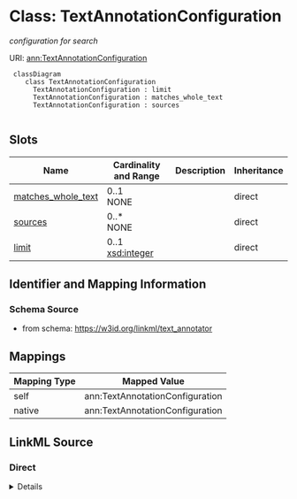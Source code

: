 # Class: TextAnnotationConfiguration
_configuration for search_




URI: [ann:TextAnnotationConfiguration](https://w3id.org/linkml/text_annotator/TextAnnotationConfiguration)


```{mermaid}
 classDiagram
    class TextAnnotationConfiguration
      TextAnnotationConfiguration : limit
      TextAnnotationConfiguration : matches_whole_text
      TextAnnotationConfiguration : sources
      
```



<!-- no inheritance hierarchy -->


## Slots

| Name | Cardinality and Range | Description | Inheritance |
| ---  | --- | --- | --- |
| [matches_whole_text](matches_whole_text.md) | 0..1 <br/> NONE |  | direct |
| [sources](sources.md) | 0..* <br/> NONE |  | direct |
| [limit](limit.md) | 0..1 <br/> [xsd:integer](http://www.w3.org/2001/XMLSchema#integer) |  | direct |







## Identifier and Mapping Information







### Schema Source


* from schema: https://w3id.org/linkml/text_annotator





## Mappings

| Mapping Type | Mapped Value |
| ---  | ---  |
| self | ann:TextAnnotationConfiguration |
| native | ann:TextAnnotationConfiguration |


## LinkML Source

<!-- TODO: investigate https://stackoverflow.com/questions/37606292/how-to-create-tabbed-code-blocks-in-mkdocs-or-sphinx -->

### Direct

<details>
```yaml
name: TextAnnotationConfiguration
description: configuration for search
from_schema: https://w3id.org/linkml/text_annotator
rank: 1000
attributes:
  matches_whole_text:
    name: matches_whole_text
    from_schema: https://w3id.org/linkml/text_annotator
    rank: 1000
    range: boolean
  sources:
    name: sources
    from_schema: https://w3id.org/linkml/text_annotator
    rank: 1000
    multivalued: true
  limit:
    name: limit
    from_schema: https://w3id.org/linkml/text_annotator
    rank: 1000
    range: integer

```
</details>

### Induced

<details>
```yaml
name: TextAnnotationConfiguration
description: configuration for search
from_schema: https://w3id.org/linkml/text_annotator
rank: 1000
attributes:
  matches_whole_text:
    name: matches_whole_text
    from_schema: https://w3id.org/linkml/text_annotator
    rank: 1000
    alias: matches_whole_text
    owner: TextAnnotationConfiguration
    domain_of:
    - TextAnnotationConfiguration
    - TextAnnotation
    range: boolean
  sources:
    name: sources
    from_schema: https://w3id.org/linkml/text_annotator
    rank: 1000
    multivalued: true
    alias: sources
    owner: TextAnnotationConfiguration
    domain_of:
    - TextAnnotationConfiguration
    range: string
  limit:
    name: limit
    from_schema: https://w3id.org/linkml/text_annotator
    rank: 1000
    alias: limit
    owner: TextAnnotationConfiguration
    domain_of:
    - TextAnnotationConfiguration
    range: integer

```
</details>